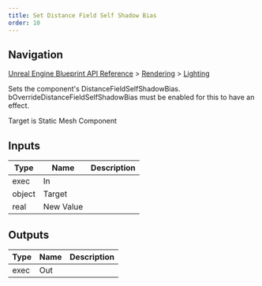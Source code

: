```yaml
---
title: Set Distance Field Self Shadow Bias
order: 10
---
```

## Navigation

[Unreal Engine Blueprint API Reference](https://dev.epicgames.com/documentation/en-us/unreal-engine/BlueprintAPI) > [Rendering](https://dev.epicgames.com/documentation/en-us/unreal-engine/BlueprintAPI/Rendering) > [Lighting](https://dev.epicgames.com/documentation/en-us/unreal-engine/BlueprintAPI/Rendering/Lighting)

Sets the component's DistanceFieldSelfShadowBias. bOverrideDistanceFieldSelfShadowBias must be enabled for this to have an effect.

Target is Static Mesh Component

## Inputs

| Type | Name | Description |
| --- | --- | --- |
| exec | In |  |
| object | Target |  |
| real | New Value |  |

## Outputs

| Type | Name | Description |
| --- | --- | --- |
| exec | Out |  |

